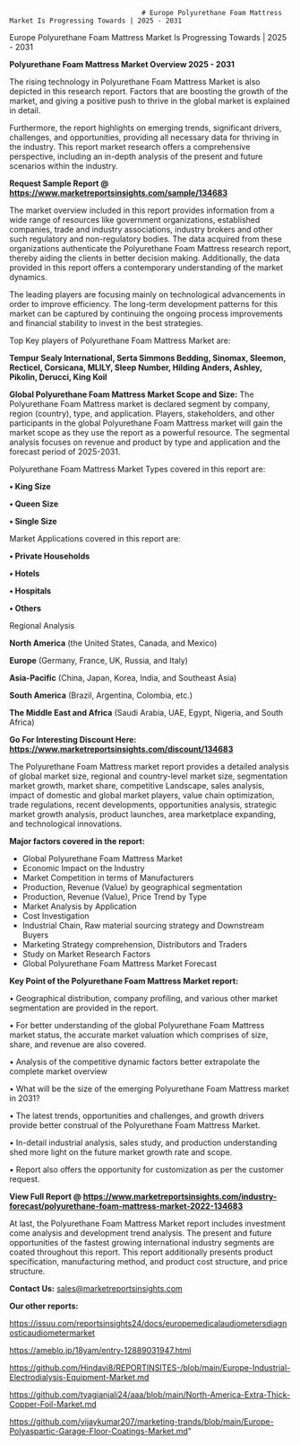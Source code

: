                                      # Europe Polyurethane Foam Mattress Market Is Progressing Towards | 2025 - 2031
Europe Polyurethane Foam Mattress Market Is Progressing Towards | 2025 - 2031

<Strong> Polyurethane Foam Mattress Market Overview 2025 - 2031</strong>

The rising technology in Polyurethane Foam Mattress Market is also depicted in this research report. Factors that are boosting the growth of the market, and giving a positive push to thrive in the global market is explained in detail.

Furthermore, the report highlights on emerging trends, significant drivers, challenges, and opportunities, providing all necessary data for thriving in the industry. This report market research offers a comprehensive perspective, including an in-depth analysis of the present and future scenarios within the industry.

<strong>Request Sample Report @ <a href=https://www.marketreportsinsights.com/sample/134683>https://www.marketreportsinsights.com/sample/134683</a></strong>

The market overview included in this report provides information from a wide range of resources like government organizations, established companies, trade and industry associations, industry brokers and other such regulatory and non-regulatory bodies. The data acquired from these organizations authenticate the Polyurethane Foam Mattress research report, thereby aiding the clients in better decision making. Additionally, the data provided in this report offers a contemporary understanding of the market dynamics.

The leading players are focusing mainly on technological advancements in order to improve efficiency. The long-term development patterns for this market can be captured by continuing the ongoing process improvements and financial stability to invest in the best strategies.

Top Key players of Polyurethane Foam Mattress Market are:

<strong>Tempur Sealy International, Serta Simmons Bedding, Sinomax, Sleemon, Recticel, Corsicana, MLILY, Sleep Number, Hilding Anders, Ashley, Pikolin, Derucci, King Koil</strong>

<strong><b>Global Polyurethane Foam Mattress Market Scope and Size:</b></strong>
The Polyurethane Foam Mattress market is declared segment by company, region (country), type, and application. Players, stakeholders, and other participants in the global Polyurethane Foam Mattress market will gain the market scope as they use the report as a powerful resource. The segmental analysis focuses on revenue and product by type and application and the forecast period of 2025-2031.

Polyurethane Foam Mattress Market Types covered in this report are:

<strong>• King Size

• Queen Size

• Single Size</strong>

Market Applications covered in this report are:

<strong>• Private Households

• Hotels

• Hospitals

• Others</strong> 

Regional Analysis

<strong>North America</strong> (the United States, Canada, and Mexico)

<strong>Europe</strong> (Germany, France, UK, Russia, and Italy)

<strong>Asia-Pacific</strong> (China, Japan, Korea, India, and Southeast Asia)

<strong>South America</strong> (Brazil, Argentina, Colombia, etc.)

<strong>The Middle East and Africa</strong> (Saudi Arabia, UAE, Egypt, Nigeria, and South Africa)

<strong>Go For Interesting Discount Here: <a href=https://www.marketreportsinsights.com/discount/134683>https://www.marketreportsinsights.com/discount/134683</a></strong>

The Polyurethane Foam Mattress market report provides a detailed analysis of global market size, regional and country-level market size, segmentation market growth, market share, competitive Landscape, sales analysis, impact of domestic and global market players, value chain optimization, trade regulations, recent developments, opportunities analysis, strategic market growth analysis, product launches, area marketplace expanding, and technological innovations.

<strong><b>Major factors covered in the report:</b></strong>
<ul>
  <li>Global Polyurethane Foam Mattress Market </li>
  <li>Economic Impact on the Industry</li>
  <li>Market Competition in terms of Manufacturers</li>
  <li>Production, Revenue (Value) by geographical segmentation</li>
  <li>Production, Revenue (Value), Price Trend by Type</li>
  <li>Market Analysis by Application</li>
  <li>Cost Investigation</li>
  <li>Industrial Chain, Raw material sourcing strategy and Downstream Buyers</li>
  <li>Marketing Strategy comprehension, Distributors and Traders</li>
  <li>Study on Market Research Factors</li>
  <li>Global Polyurethane Foam Mattress Market Forecast</li>
</ul>

<strong><b>Key Point of the Polyurethane Foam Mattress Market report:</b></strong>

• Geographical distribution, company profiling, and various other market segmentation are provided in the report.

• For better understanding of the global Polyurethane Foam Mattress market status, the accurate market valuation which comprises of size, share, and revenue are also covered.

• Analysis of the competitive dynamic factors better extrapolate the complete market overview

• What will be the size of the emerging Polyurethane Foam Mattress market in 2031?

• The latest trends, opportunities and challenges, and growth drivers provide better construal of the Polyurethane Foam Mattress Market.

• In-detail industrial analysis, sales study, and production understanding shed more light on the future market growth rate and scope.

• Report also offers the opportunity for customization as per the customer request.

<strong><b>View Full Report @ <a href=https://www.marketreportsinsights.com/industry-forecast/polyurethane-foam-mattress-market-2022-134683>https://www.marketreportsinsights.com/industry-forecast/polyurethane-foam-mattress-market-2022-134683</a></b></strong>


At last, the Polyurethane Foam Mattress Market report includes investment come analysis and development trend analysis. The present and future opportunities of the fastest growing international industry segments are coated throughout this report. This report additionally presents product specification, manufacturing method, and product cost structure, and price structure.

<strong>Contact Us:</strong>
sales@marketreportsinsights.com

<strong>Our other reports:</strong>

<a href=https://issuu.com/reportsinsights24/docs/europemedicalaudiometersdiagnosticaudiometermarket>https://issuu.com/reportsinsights24/docs/europemedicalaudiometersdiagnosticaudiometermarket</a>

<a href=https://ameblo.jp/18yam/entry-12889031947.html>https://ameblo.jp/18yam/entry-12889031947.html</a>

<a href=https://github.com/Hindavi8/REPORTINSITES-/blob/main/Europe-Industrial-Electrodialysis-Equipment-Market.md>https://github.com/Hindavi8/REPORTINSITES-/blob/main/Europe-Industrial-Electrodialysis-Equipment-Market.md</a>

<a href=https://github.com/tyagianjali24/aaa/blob/main/North-America-Extra-Thick-Copper-Foil-Market.md>https://github.com/tyagianjali24/aaa/blob/main/North-America-Extra-Thick-Copper-Foil-Market.md</a>

<a href=https://github.com/vijaykumar207/marketing-trands/blob/main/Europe-Polyaspartic-Garage-Floor-Coatings-Market.md>https://github.com/vijaykumar207/marketing-trands/blob/main/Europe-Polyaspartic-Garage-Floor-Coatings-Market.md</a>"
